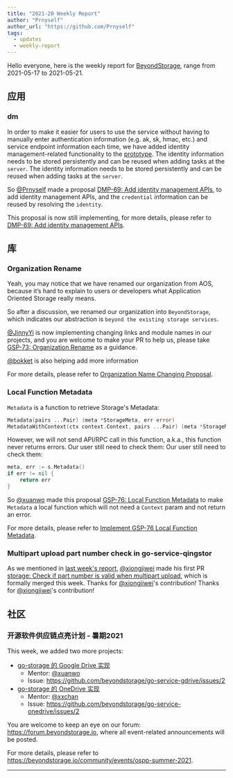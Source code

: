 ```yaml
---
title: "2021-20 Weekly Report"
author: "Prnyself"
author_url: "https://github.com/Prnyself"
tags:
  - updates
  - weekly-report
---
```


Hello everyone, here is the weekly report for [BeyondStorage][], range from 2021-05-17 to 2021-05-21.

<!--truncate-->

## 应用

### dm

In order to make it easier for users to use the service without having to manually enter authentication information (e.g. ak, sk, hmac, etc.) and service endpoint information each time, we have added identity management-related functionality to the [prototype](https://www.figma.com/file/tZBW1fMDLlcdFpaHJYih9B/Data-Migration-Prototype?node-id=1191%3A5). The identity information needs to be stored persistently and can be reused when adding tasks at the `server`. The identity information needs to be stored persistently and can be reused when adding tasks at the `server`.

So [@Prnyself][] made a proposal [DMP-69: Add identity management APIs](https://github.com/beyondstorage/dm/pull/69), to add identity management APIs, and the `credential` information can be reused by resolving the `identity`.

This proposal is now still implementing, for more details, please refer to [DMP-69: Add identity management APIs](https://github.com/beyondstorage/dm/pull/69).

## 库

### Organization Rename

Yeah, you may notice that we have renamed our organization from AOS, because it’s hard to explain to users or developers what Application Oriented Storage really means.

So after a discussion, we renamed our organization into `BeyondStorage`, which indicates our abstraction is `beyond the existing storage services`.

[@JinnyYi][] is now implementing changing links and module names in our projects, and you are welcome to make your PR to help us, please take [GSP-73: Organization Rename](https://github.com/beyondstorage/specs/pull/73/) as a guidance.

[@bokket][] is also helping add more information

For more details, please refer to [Organization Name Changing Proposal](https://forum.beyondstorage.io/t/organization-name-changing-proposal/38).

### Local Function Metadata

`Metadata` is a function to retrieve Storage's Metadata:

```go
Metadata(pairs ...Pair) (meta *StorageMeta, err error)
MetadataWithContext(ctx context.Context, pairs ...Pair) (meta *StorageMeta)
```

However, we will not send API/RPC call in this function, a.k.a., this function never returns errors. Our user still need to check them: Our user still need to check them:

```go
meta, err := s.Metadata()
if err != nil {
    return err
}
```

So [@xuanwo][] made this proposal [GSP-76: Local Function Metadata](https://github.com/beyondstorage/specs/pull/76/) to make `Metadata` a local function which will not need a `Context` param and not return an error.

For more details, please refer to [Implement GSP-76 Local Function Metadata](https://github.com/beyondstorage/go-storage/issues/579).

### Multipart upload part number check in go-service-qingstor

As we mentioned in [last week's report](/blog/2021/05/14/weekly-report#multipart-upload-part-number-check-in-go-service-qingstor), [@xiongjiwei][] made his first PR [storage: Check if part number is valid when multipart upload](https://github.com/beyondstorage/go-service-qingstor/pull/48), which is formally merged this week. Thanks for [@xiongjiwei][]'s contribution! Thanks for [@xiongjiwei][]'s contribution!

## 社区

### 开源软件供应链点亮计划 - 暑期2021

This week, we added two more projects:

- [go-storage 的 Google Drive 实现](https://github.com/beyondstorage/go-service-gdrive)
  - Mentor: [@xuanwo][]
  - Issue: <https://github.com/beyondstorage/go-service-gdrive/issues/2>
- [go-storage 的 OneDrive 实现](https://github.com/beyondstorage/go-service-onedrive)
  - Mentor: [@xxchan][]
  - Issue: <https://github.com/beyondstorage/go-service-onedrive/issues/2>

You are welcome to keep an eye on our forum: <https://forum.beyondstorage.io>, where all event-related announcements will be posted.

For more details, please refer to <https://beyondstorage.io/community/events/ospp-summer-2021>.

---

[BeyondStorage]: https://beyondstorage.io

[@bokket]: https://github.com/bokket

[@JinnyYi]: https://github.com/JinnyYi

[@Prnyself]: https://github.com/Prnyself

[@xiongjiwei]: https://github.com/xiongjiwei

[@xuanwo]: https://github.com/Xuanwo

[@xxchan]: https://github.com/xxchan